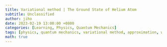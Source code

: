 ```yaml
---
title: Variational method | The Ground State of Helium Atom
subtitle: Unclassified
author: jiho
date: 2023-02-19 13:00:00 +0800
categories: [Learning, Physics, Quantum Mechanics]
tags: [physics, quantum mechanics, variational method, approximation, wavefunction, ground state, helium atom]
math: true
---
```

